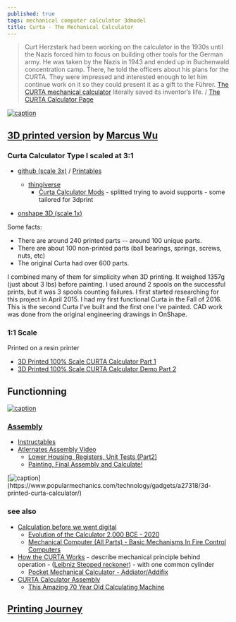 ```yaml
---
published: true
tags: mechanical computer calculator 3dmodel
title: Curta - The Mechanical Calculator
---
```

> Curt Herzstark had been working on the calculator in the 1930s until the Nazis forced him to focus on building other tools for the German army. He was taken by the Nazis in 1943 and ended up in Buchenwald concentration camp. There, he told the officers about his plans for the CURTA. They were impressed and interested enough to let him continue work on it so they could present it as a gift to the Führer. [The CURTA mechanical calculator](http://hackaday.com/2014/09/16/retrotechtacular-the-curta-mechanical-calculator/) literally saved its inventor’s life. / [The CURTA Calculator Page](https://www.vcalc.net/cu.htm)

[![caption](https://www.vcalc.net/images2/Posters/Curta-German-Poster-Master21G-860x560.jpg)](https://www.vcalc.net/cu.htm)



## [3D printed version](http://hackaday.com/2017/07/17/3d-printed-math-grenade/) by  [Marcus Wu](https://wudev.digitaltorque.com/) 

### Curta Calculator Type I scaled at 3:1
- [github (scale 3x)](https://github.com/marcuswu/Curta-Type-I-3x) / [Printables](https://www.printables.com/model/158740-curta-calculator-type-i-scaled-at-31/remixes) 
	- [thingiverse](https://www.thingiverse.com/thing:1943171)
    	- [Curta Calculator Mods](https://www.thingiverse.com/thing:3126676) - splitted trying to avoid supports - some tailored for 3dprint

- [onshape 3D (scale 1x)](https://cad.onshape.com/documents/56ab5570e4b0d9659037a1cf/w/9f078541afd347bb397e344f/e/2b386be0c67cfb2a94581ba7)

Some facts: 
- There are around 240 printed parts -- around 100 unique parts. 
- There are about 100 non-printed parts (ball bearings, springs, screws, nuts, etc) 
- The original Curta had over 600 parts. 
    
I combined many of them for simplicity when 3D printing. It weighed 1357g (just about 3 lbs) before painting. I used around 2 spools on the successful prints, but it was 3 spools counting failures. I first started researching for this project in April 2015. I had my first functional Curta in the Fall of 2016. This is the second Curta I've built and the first one I've painted. CAD work was done from the original engineering drawings in OnShape.

### 1:1 Scale
Printed on a resin printer
- [3D Printed 100% Scale CURTA Calculator Part 1](https://www.youtube.com/watch?v=wiXMzj-c69Q)
- [3D Printed 100% Scale CURTA Calculator Demo Part 2](https://www.youtube.com/watch?v=KQf37PwH8C4)

## Functionning

[![caption](https://img.youtube.com/vi/ShFkJgck6Pw/0.jpg)](https://www.youtube.com/watch?v=ShFkJgck6Pw)

### [Assembly](https://www.youtube.com/watch?v=zh2Z11miQ0w)

- [Instructables](https://www.instructables.com/Build-a-3D-Printed-Curta-Calculator/)
- [Atlernates Assembly Video](https://www.youtube.com/watch?v=f_BKrc08eEw)
	- [Lower Housing, Registers, Unit Tests (Part2)](https://www.youtube.com/watch?v=tw5emU9Ka6g)
    - [Painting, Final Assembly and Calculate!](https://www.youtube.com/watch?v=4fJvsrygeDU)

[![caption](https://hips.hearstapps.com/pop.h-cdn.co/assets/17/28/1500144802-mar1.jpg?resize=980:*)](https://www.popularmechanics.com/technology/gadgets/a27318/3d-printed-curta-calculator/)

### see also
- [	Calculation before we went digital ](https://news.ycombinator.com/item?id=38652773)
	- [Evolution of the Calculator 2,000 BCE - 2020](https://www.youtube.com/watch?v=LLhBjsOCM-I)
    - [Mechanical Computer (All Parts) - Basic Mechanisms In Fire Control Computers](https://www.youtube.com/watch?v=s1i-dnAH9Y4)
- [How the CURTA Works](https://www.youtube.com/watch?v=loI1Kwed8Pk) - describe mechanical principle behind operation - ([Leibniz Stepped reckoner](https://en.wikipedia.org/wiki/Stepped_reckoner)) - with one common cylinder
	- [Pocket Mechanical Calculator - Addiator/Addifix](https://www.youtube.com/watch?v=cT8fSGHHiAs)
- [CURTA Calculator Assembly](https://www.youtube.com/watch?v=AnTb26WHx2Q&t=378s)
	- [This Amazing 70 Year Old Calculating Machine](https://www.youtube.com/watch?v=Vh0NLgbuioE)


## [Printing Journey](https://github.com/yduf/yduf.github.io/issues/6)

